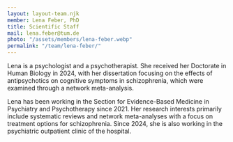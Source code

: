 ```yaml
---
layout: layout-team.njk
member: Lena Feber, PhD
title: Scientific Staff
mail: lena.feber@tum.de
photo: "/assets/members/lena-feber.webp"
permalink: "/team/lena-feber/"
---
```


Lena is a psychologist and a psychotherapist. She received her Doctorate in Human Biology in 2024, with her dissertation focusing on the effects of antipsychotics on cognitive symptoms in schizophrenia, which were examined through a network meta-analysis. 

Lena has been working in the Section for Evidence-Based Medicine in Psychiatry and Psychotherapy since 2021. Her research interests primarily include systematic reviews and network meta-analyses with a focus on treatment options for schizophrenia. Since 2024, she is also working in the psychiatric outpatient clinic of the hospital.

<br>
